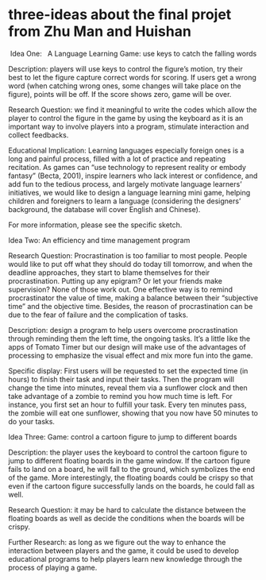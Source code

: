 three-ideas about the final projet from Zhu Man and Huishan
===========
 Idea One:
          A Language Learning Game: use keys to catch the falling words 

Description: players will use keys to control the figure’s motion, try their best to let the figure capture correct words for scoring. If users get a wrong word (when catching wrong ones, some changes will take place on the figure), points will be off. If the score shows zero, game will be over. 

Research Question: we find it meaningful to write the codes which allow the player to control the figure in the game by using the keyboard as it is an important way to involve players into a program, stimulate interaction and collect feedbacks. 

Educational Implication: Learning languages especially foreign ones is a long and painful process, filled with a lot of practice and repeating recitation. As games can “use technology to represent reality or embody fantasy” (Becta, 2001), inspire learners who lack interest or confidence, and add fun to the tedious process, and largely motivate language learners’ initiatives, we would like to design a language learning mini game, helping children and foreigners to learn a language (considering the designers’ background, the database will cover English and Chinese).

For more information, please see the specific sketch.


Idea Two:
         An efficiency and time management program
         
Research Question: Procrastination is too familiar to most people. People would like to put off what they should do today till tomorrow, and when the deadline approaches, they start to blame themselves for their procrastination. Putting up any epigram? Or let your friends make supervision? None of those work out. One effective way is to remind procrastinator the value of time, making a balance between their “subjective time” and the objective time. Besides, the reason of procrastination can be due to the fear of failure and the complication of tasks. 

Description: design a program to help users overcome procrastination through reminding them the left time, the ongoing tasks. It’s a little like the apps of Tomato Timer but our design will make use of the advantages of processing to emphasize the visual effect and mix more fun into the game. 

Specific display: First users will be requested to set the expected time (in hours) to finish their task and input their tasks. Then the program will change the time into minutes, reveal them via a sunflower clock and then take advantage of a zombie to remind you how much time is left. For instance, you first set an hour to fulfill your task. Every ten minutes pass, the zombie will eat one sunflower, showing that you now have 50 minutes to do your tasks. 


Idea Three:
         Game: control a cartoon figure to jump to different boards

Description: the player uses the keyboard to control the cartoon figure to jump to different floating boards in the game window. If the cartoon figure fails to land on a board, he will fall to the ground, which symbolizes the end of the game. More interestingly, the floating boards could be crispy so that even if the cartoon figure successfully lands on the boards, he could fall as well. 

Research Question: it may be hard to calculate the distance between the floating boards as well as decide the conditions when the boards will be crispy. 

Further Research: as long as we figure out the way to enhance the interaction between players and the game, it could be used to develop educational programs to help players learn new knowledge through the process of playing a game.

